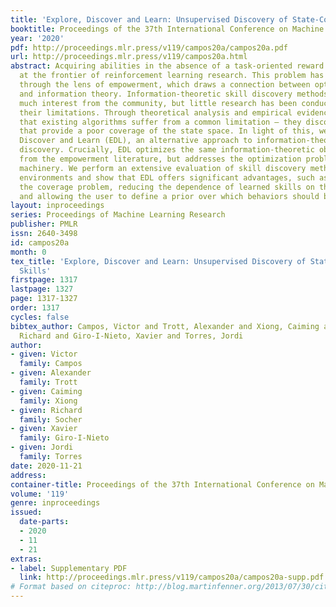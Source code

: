 ```yaml
---
title: 'Explore, Discover and Learn: Unsupervised Discovery of State-Covering Skills'
booktitle: Proceedings of the 37th International Conference on Machine Learning
year: '2020'
pdf: http://proceedings.mlr.press/v119/campos20a/campos20a.pdf
url: http://proceedings.mlr.press/v119/campos20a.html
abstract: Acquiring abilities in the absence of a task-oriented reward function is
  at the frontier of reinforcement learning research. This problem has been studied
  through the lens of empowerment, which draws a connection between option discovery
  and information theory. Information-theoretic skill discovery methods have garnered
  much interest from the community, but little research has been conducted in understanding
  their limitations. Through theoretical analysis and empirical evidence, we show
  that existing algorithms suffer from a common limitation – they discover options
  that provide a poor coverage of the state space. In light of this, we propose Explore,
  Discover and Learn (EDL), an alternative approach to information-theoretic skill
  discovery. Crucially, EDL optimizes the same information-theoretic objective derived
  from the empowerment literature, but addresses the optimization problem using different
  machinery. We perform an extensive evaluation of skill discovery methods on controlled
  environments and show that EDL offers significant advantages, such as overcoming
  the coverage problem, reducing the dependence of learned skills on the initial state,
  and allowing the user to define a prior over which behaviors should be learned.
layout: inproceedings
series: Proceedings of Machine Learning Research
publisher: PMLR
issn: 2640-3498
id: campos20a
month: 0
tex_title: 'Explore, Discover and Learn: Unsupervised Discovery of State-Covering
  Skills'
firstpage: 1317
lastpage: 1327
page: 1317-1327
order: 1317
cycles: false
bibtex_author: Campos, Victor and Trott, Alexander and Xiong, Caiming and Socher,
  Richard and Giro-I-Nieto, Xavier and Torres, Jordi
author:
- given: Victor
  family: Campos
- given: Alexander
  family: Trott
- given: Caiming
  family: Xiong
- given: Richard
  family: Socher
- given: Xavier
  family: Giro-I-Nieto
- given: Jordi
  family: Torres
date: 2020-11-21
address: 
container-title: Proceedings of the 37th International Conference on Machine Learning
volume: '119'
genre: inproceedings
issued:
  date-parts:
  - 2020
  - 11
  - 21
extras:
- label: Supplementary PDF
  link: http://proceedings.mlr.press/v119/campos20a/campos20a-supp.pdf
# Format based on citeproc: http://blog.martinfenner.org/2013/07/30/citeproc-yaml-for-bibliographies/
---
```

